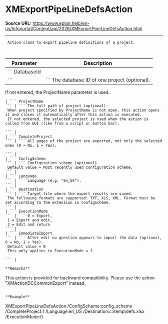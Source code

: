 # XMExportPipeLineDefsAction

**Source URL:** https://www.eplan.help/en-us/Infoportal/Content/api/2026/XMExportPipeLineDefsAction.html

---

```
 Action class to export pipeline definitions of a project.
 
```

  

| Parameter | Description |
| --- | --- |
| ``` DatabaseId ``` | ``` The database ID of one project (optional).  If not entered, the ProjectName parameter is used.   ``` |
| ``` ProjectName ``` | ``` The full path of project (optional).  When project specified by ProjectName is not open, this action opens it and closes it automatically after this action is executed.  If not entered, the selected project is used when the action is called from GUI (like from a script or button bar).   ``` |
| ``` CompleteProject ``` | ``` All pages of the project are exported, not only the selected ones (0 = No, 1 = Yes).   ``` |
| ``` ConfigScheme ``` | ``` Configuration scheme (optional).  Default value = Most recently used configuration scheme. ``` |
| ``` Language ``` | ``` Language (e.g. "en_US"). ``` |
| ``` Destination ``` | ``` Target file where the export results are saved.  The following formats are supported: TXT, XLS, XML. Format must be set according to the extension in ConfigScheme. ``` |
| ``` ExecutionMode ``` | ``` 0 = Export,  1 = Export and edit,  2 = Edit and return ``` |
| ``` ImmediateImport ``` | ``` After edit no question appears to import the data (optional, 0 = No, 1 = Yes).  Default value = 0  This only applies to ExecutionMode = 2.   ``` |

**Remarks**

```
This action is provided for backward compatibility. Please use the action "XMActionDCCommonExport" instead.
```

**Example**

```
 XMExportPipeLineDefsAction /ConfigScheme:config_scheme /CompleteProject:1  /Language:en_US /Destination:c:\\temp\\defs.xlsx /ExecutionMode:0
 
```